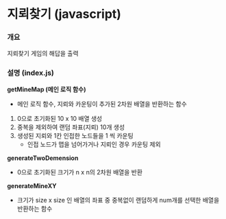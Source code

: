# 지뢰찾기 (javascript)

### 개요

지뢰찾기 게임의 해답을 출력



### 설명 (index.js)

**getMineMap (메인 로직 함수)**

* 메인 로직 함수, 지뢰와 카운팅이 추가된 2차원 배열을 반환하는 함수

1. 0으로 초기화된 10 x 10 배열 생성
2. 중복을 제외하여 랜덤 좌표(지뢰) 10개 생성
3. 생성된 지뢰와 1칸 인접한 노드들을 1 씩 카운팅
   * 인접 노드가 맵을 넘어가거나 지뢰인 경우 카운팅 제외

**generateTwoDemension**

* 0으로 초기화된 크기가 n x n의 2차원 배열을 반환

**generateMineXY**

* 크기가 size x size 인 배열의 좌표 중 중복없이 
  랜덤하게 num개를 선택한 배열을 반환하는 함수